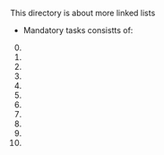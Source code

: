 This directory is about more linked lists

* Mandatory tasks consistts of:

0. 
1. 
2. 
3. 
4. 
5. 
6. 
7. 
8. 
9. 
10. 
 
